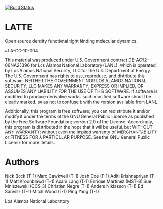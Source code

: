 
[![Build Status](https://travis-ci.org/lanl/LATTE.svg?branch=master)](https://travis-ci.org/lanl/LATTE)


# LATTE

Open source density functional tight binding molecular dynamics.

#LA-CC-10-004

This material was produced under U.S. Government contract DE-AC52-06NA25396 for Los Alamos National Laboratory (LANL), which is operated by Los Alamos National Security, LLC for the U.S. Department of Energy. The U.S. Government has rights to use, reproduce, and distribute this software.  NEITHER THE GOVERNMENT NOR LOS ALAMOS NATIONAL SECURITY, LLC MAKES ANY WARRANTY, EXPRESS OR IMPLIED, OR ASSUMES ANY LIABILITY FOR THE USE OF THIS SOFTWARE.  If software is modified to produce derivative works, such modified software should be clearly marked, so as not to confuse it with the version available from LANL.                                    

Additionally, this program is free software; you can redistribute it and/or modify it under the terms of the GNU General Public License as published by the Free Software Foundation; version 2.0 of the License. Accordingly, this program is distributed in the hope that it will be useful, but WITHOUT ANY WARRANTY; without even the implied warranty of MERCHANTABILITY or FITNESS FOR A PARTICULAR PURPOSE. See the GNU General Public License for more details.  

# Authors

Nick Bock (T-1)
Marc Cawkwell (T-1)
Josh Coe (T-1)
Aditi Krishnapriyan (T-1)
Matt Kroonblawd (T-1)
Adam Lang (T-1)
Enrique Martinez (MST-8)
Sue Mniszewski (CCS-3)
Christian Negre (T-1)
Anders Niklasson (T-1)
Ed Sanville (T-1)
Mitch Wood (T-1)
Ping Yang (T-1)

Los Alamos National Laboratory
